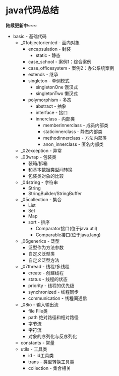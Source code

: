 # java代码总结
**陆续更新中~~~**
- basic - 基础代码
    - _01objectoriented - 面向对象
        - encapsulation - 封装
            - static - 静态
        - case_school - 案例1：综合案例
        - case_officesystem - 案例2：办公系统案例
        - extends - 继承
        - singleton - 单例模式
            - singletonOne 饿汉式
            - singletonTwo 懒汉式
        - polymorphism - 多态
            - abstract - 抽象
            - interface - 接口
            - innerclass - 内部类
                - memberinnerclass - 成员内部类
                - staticinnerclass - 静态内部类
                - methodinnerclass - 方法内部类
                - anon_innerclass  - 匿名内部类
    - _02exception - 异常
    - _03wrap - 包装类
        - 装箱/拆箱
        - 和基本数据类型间转换
        - 包装类对象的比较
    - _04string - 字符串
        - String
        - StringBuilder/StringBuffer
    - _05collection - 集合
        - List
        - Set
        - Map
        - sort - 排序
            - Comparator接口(位于java.util)
            - Comparable接口(位于java.lang)
    - _06generics - 泛型
        - 泛型作为方法参数
        - 自定义泛型类
        - 自定义泛型方法
    - _07thread - 线程/多线程
        - create - 创建线程
        - status - 线程的状态
        - priority - 线程的优先级
        - synchronized - 线程同步
        - communication - 线程间通信
    - _08io - 输入输出流
        - file File类
        - path 绝对路径和相对路径
        - 字节流
        - 字符流
        - 对象的序列化与反序列化
    - constants - 常量
    - utils - 工具类
        - id - id工具类
        - trans - 类型转换工具类
        - collection - 集合相关